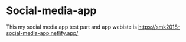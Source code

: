 # Social-media-app
This my social media app test part and app webiste is https://smk2018-social-media-app.netlify.app/
